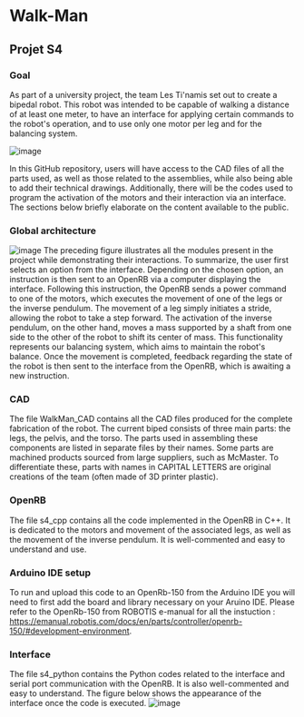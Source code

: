 # Walk-Man
## Projet S4
### Goal 
As part of a university project, the team Les Ti'namis set out to create a bipedal robot. This robot was intended to be capable of walking a distance of at least one meter, to have an interface for applying certain commands to the robot's operation, and to use only one motor per leg and for the balancing system.

![image](https://github.com/Svetoscope/Walk-Man/assets/108663152/f8511bf5-1b67-4ef9-9938-c9775422be6c)

In this GitHub repository, users will have access to the CAD files of all the parts used, as well as those related to the assemblies, while also being able to add their technical drawings. Additionally, there will be the codes used to program the activation of the motors and their interaction via an interface. The sections below briefly elaborate on the content available to the public.
### Global architecture
![image](https://github.com/Svetoscope/Walk-Man/assets/108663152/dc2a50e7-9b65-435d-a812-454d427c105e)
The preceding figure illustrates all the modules present in the project while demonstrating their interactions. To summarize, the user first selects an option from the interface. Depending on the chosen option, an instruction is then sent to an OpenRB via a computer displaying the interface. Following this instruction, the OpenRB sends a power command to one of the motors, which executes the movement of one of the legs or the inverse pendulum. The movement of a leg simply initiates a stride, allowing the robot to take a step forward. The activation of the inverse pendulum, on the other hand, moves a mass supported by a shaft from one side to the other of the robot to shift its center of mass. This functionality represents our balancing system, which aims to maintain the robot's balance. Once the movement is completed, feedback regarding the state of the robot is then sent to the interface from the OpenRB, which is awaiting a new instruction.

### CAD
The file WalkMan_CAD contains all the CAD files produced for the complete fabrication of the robot. The current biped consists of three main parts: the legs, the pelvis, and the torso. The parts used in assembling these components are listed in separate files by their names. Some parts are machined products sourced from large suppliers, such as McMaster. To differentiate these, parts with names in CAPITAL LETTERS are original creations of the team (often made of 3D printer plastic).

### OpenRB
The file s4_cpp contains all the code implemented in the OpenRB in C++. It is dedicated to the motors and movement of the associated legs, as well as the movement of the inverse pendulum. It is well-commented and easy to understand and use.

### Arduino IDE setup
To run and upload this code to an OpenRb-150 from the Arduino IDE you will need to first add the board and library necessary on your Aruino IDE.
Please refer to the OpenRb-150 from ROBOTIS e-manual for all the instuction : https://emanual.robotis.com/docs/en/parts/controller/openrb-150/#development-environment.

### Interface
The file s4_python contains the Python codes related to the interface and serial port communication with the OpenRB. It is also well-commented and easy to understand. The figure below shows the appearance of the interface once the code is executed.
![image](https://github.com/Svetoscope/Walk-Man/assets/108663152/585d053f-fbb1-4536-a182-47b7b1134d8f)


